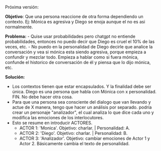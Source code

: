 Próxima versión:

**Objetivo**: Que una persona reaccione de otra forma dependiendo un contexto. Ej: Mónica es agresiva y Diego se enoja aunque el no es asi normalmente.

**Problema:**
    - Quise usar probabilidades pero chatgpt no entiende probabilidades, entonces no puedo decir que Diego es cruel el 10% de las veces, etc.
    - No puedo en la personalidad de Diego decirle que analice la conversación y vea si mónica esta siendo agresiva, porque empieza a confundir y mezclar todo.
    Empieza a hablar como si fuera mónica, confunde el historico de conversación de él y piensa que lo dijo mónica, etc.

**Solución:**
- Los contextos tienen que estar encapsulados. Y la finalidad debe ser única.
    Diego es una persona que habla con Mónica con x personalidad. FIN. No debe hacer otra cosa.
- Para que una persona sea consciente del dialogo que van llevando y actue de X manera, tengo que hacer un análisis por separado.
    podría crear un personaje "analizador", el cual analiza lo que dice cada uno y modifica las emociones de los interlocutores.
- Esto se resume en introducir ACTORES.
  - ACTOR 1: 'Monica'. Objetivo: charlar. | Personalidad: A.
  - ACTOR 2: 'Diego'. Objetivo: charlar. | Personalidad: B.
  - ACTOR 3: 'Analizador'. Objetivo: cambiar emociones de Actor 1 y Actor 2. Básicamente cambia el texto de personalidad.

